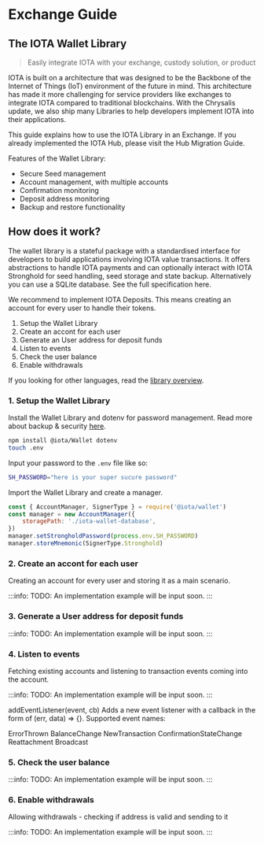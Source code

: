 # Exchange Guide


## The IOTA Wallet Library
> Easily integrate IOTA with your exchange, custody solution, or product

IOTA is built on a architecture that was designed to be the Backbone of the Internet of Things (IoT) environment of the future in mind. This architecture has made it more challenging for service providers like exchanges to integrate IOTA compared to traditional blockchains. With the Chrysalis update, we also ship many Libraries to help developers implement IOTA into their applications.

This guide explains how to use the IOTA Library in an Exchange. If you already implemented the IOTA Hub, please visit the Hub Migration Guide.

Features of the Wallet Library:

- Secure Seed management
- Account management, with multiple accounts
- Confirmation monitoring
- Deposit address monitoring
- Backup and restore functionality


## How does it work?
The wallet library is a stateful package with a standardised interface for developers to build applications involving IOTA value transactions. It offers abstractions to handle IOTA payments and can optionally interact with IOTA Stronghold for seed handling, seed storage and state backup. Alternatively you can use a SQLite database. See the full specification here.


We recommend to implement IOTA Deposits. This means creating an account for every user to handle their tokens.

1. Setup the Wallet Library
2. Create an accont for each user
3. Generate an User address for deposit funds
4. Listen to events
5. Check the user balance
6. Enable withdrawals

If you looking for other languages, read the [library overview](library/overview.md).

### 1. Setup the Wallet Library

Install the Wallet Library and dotenv for password management. Read more about backup & security [here](backup_security.md).
```bash
npm install @iota/Wallet dotenv
touch .env
```

Input your password to the `.env` file like so:

```bash
SH_PASSWORD="here is your super sucure password"
```


Import the Wallet Library and create a manager.
```javascript
const { AccountManager, SignerType } = require('@iota/wallet')
const manager = new AccountManager({
    storagePath: './iota-wallet-database',
})
manager.setStrongholdPassword(process.env.SH_PASSWORD)
manager.storeMnemonic(SignerType.Stronghold)
```


### 2. Create an accont for each user
Creating an account for every user and storing it as a main scenario.

:::info:
TODO: An implementation example will be input soon.
:::

### 3. Generate a User address for deposit funds
:::info:
TODO: An implementation example will be input soon.
:::


### 4. Listen to events
Fetching existing accounts and listening to transaction events coming into the account.

:::info:
TODO: An implementation example will be input soon.
:::

addEventListener(event, cb)
Adds a new event listener with a callback in the form of (err, data) => {}. Supported event names:

ErrorThrown
BalanceChange
NewTransaction
ConfirmationStateChange
Reattachment
Broadcast


### 5. Check the user balance
:::info:
TODO: An implementation example will be input soon.
:::

### 6. Enable withdrawals
Allowing withdrawals - checking if address is valid and sending to it

:::info:
TODO: An implementation example will be input soon.
:::
